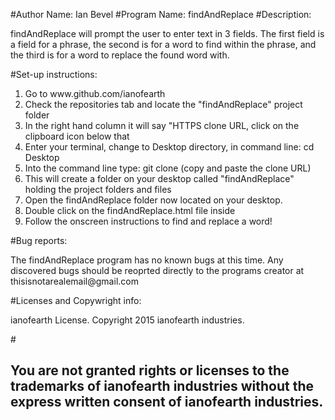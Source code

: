 #Author Name: Ian Bevel
#Program Name: findAndReplace
#Description: <p>findAndReplace will prompt the user to enter text in 3 fields.  The first field is a field for a phrase, the second is for a word to find within the phrase, and the third is for a word to replace the found word with.</p>
#Set-up instructions: 
<ol>
<li>Go to www.github.com/ianofearth</li>
<li>Check the repositories tab and locate the "findAndReplace" project folder</li>
<li>In the right hand column it will say "HTTPS clone URL, click on the clipboard icon below that</li>
<li>Enter your terminal, change to Desktop directory, in command line: cd Desktop</li>
<li>Into the command line type: git clone (copy and paste the clone URL)</li>
<li>This will create a folder on your desktop called "findAndReplace" holding the project folders and files</li>
<li>Open the findAndReplace folder now located on your desktop.</li>
<li>Double click on the findAndReplace.html file inside</li>
<li>Follow the onscreen instructions to find and replace a word!</li>
</ol>
</p>
#Bug reports: <p>The findAndReplace program has no known bugs at this time.  Any discovered bugs should be reoprted directly to the programs creator at thisisnotarealemail@gmail.com</p>
#Licenses and Copywright info: <p>ianofearth License.  Copyright 2015 ianofearth industries.</p>
#<h2>You are not granted rights or licenses to the trademarks of ianofearth industries without the express written consent of ianofearth industries.</h2>
